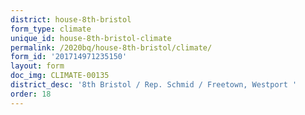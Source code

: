```yaml
---
district: house-8th-bristol
form_type: climate
unique_id: house-8th-bristol-climate
permalink: /2020bq/house-8th-bristol/climate/
form_id: '201714971235150'
layout: form
doc_img: CLIMATE-00135
district_desc: '8th Bristol / Rep. Schmid / Freetown, Westport '
order: 18
---
```

